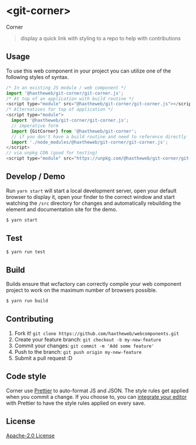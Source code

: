 # &lt;git-corner&gt;

Corner
> display a quick link with styling to a repo to help with contributions

## Usage
To use this web component in your project you can utilize one of the following styles of syntax.

```js
/* In an existing JS module / web component */
import '@haxtheweb/git-corner/git-corner.js';
/* At top of an application with build routine */
<script type="module" src="@haxtheweb/git-corner/git-corner.js"></script>
/* Alternatives for top of application */
<script type="module">
  import '@haxtheweb/git-corner/git-corner.js';
  // imperative form
  import {GitCorner} from '@haxtheweb/git-corner';
  // if you don't have a build routine and need to reference directly
  import './node_modules/@haxtheweb/git-corner/git-corner.js';
</script>
// via unpkg CDN (good for testing)
<script type="module" src="https://unpkg.com/@haxtheweb/git-corner/git-corner.js"></script>
```

## Develop / Demo
Run `yarn start` will start a local development server, open your default browser to display it, open your finder to the correct window and start watching the `/src` directory for changes and automatically rebuilding the element and documentation site for the demo.
```bash
$ yarn start
```

## Test

```bash
$ yarn run test
```

## Build
Builds ensure that wcfactory can correctly compile your web component project to
work on the maximum number of browsers possible.
```bash
$ yarn run build
```

## Contributing

1. Fork it! `git clone https://github.com/haxtheweb/webcomponents.git`
2. Create your feature branch: `git checkout -b my-new-feature`
3. Commit your changes: `git commit -m 'Add some feature'`
4. Push to the branch: `git push origin my-new-feature`
5. Submit a pull request :D

## Code style

Corner  use [Prettier][prettier] to auto-format JS and JSON.  The style rules get applied when you commit a change.  If you choose to, you can [integrate your editor][prettier-ed] with Prettier to have the style rules applied on every save.

[prettier]: https://github.com/prettier/prettier/
[prettier-ed]: https://github.com/prettier/prettier/#editor-integration
[polyserve]: https://github.com/Polymer/polyserve
[web-component-tester]: https://github.com/Polymer/web-component-tester

## License
[Apache-2.0 License](http://opensource.org/licenses/Apache-2.0)